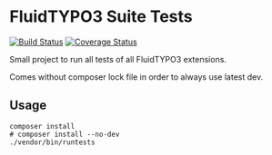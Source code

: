 FluidTYPO3 Suite Tests
======================

[![Build Status](https://img.shields.io/travis/FluidTYPO3/fluidtypo3-testing.svg?style=flat-square)](https://jenkins.fluidtypo3.org/job/fluidtypo3-testing/) [![Coverage Status](https://img.shields.io/coveralls/FluidTYPO3/fluidtypo3-testing/master.svg?style=flat-square)](https://coveralls.io/r/FluidTYPO3/fluidtypo3-testing)

Small project to run all tests of all FluidTYPO3 extensions.

Comes without composer lock file in order to always use latest dev.

Usage
-----

```
composer install
# composer install --no-dev
./vendor/bin/runtests
```

